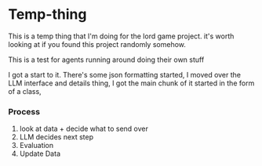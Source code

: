 # Temp-thing
 

This is a temp thing that I'm doing for the lord game project. it's worth looking at if you found this project randomly somehow.


This is a test for agents running around doing their own stuff

I got a start to it. There's some json formatting started, I moved over the LLM interface and details thing, I got the main chunk of it started in the form of a class, 

### Process

1. look at data + decide what to send over
2. LLM decides next step
3. Evaluation
4. Update Data

